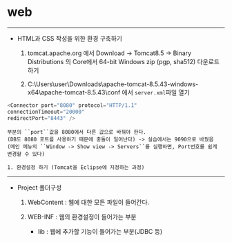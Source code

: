 # web

---

* HTML과 CSS 작성을 위한 환경 구축하기

	1. tomcat.apache.org 에서
		Download -> Tomcat8.5 -> Binary Distributions 의 Core에서 
		64-bit Windows zip (pgp, sha512) 다운로드 하기
		
	1. C:\Users\user\Downloads\apache-tomcat-8.5.43-windows-x64\apache-tomcat-8.5.43\conf
		에서 ``server.xml``파일 열기
		
```java
<Connector port="8080" protocol="HTTP/1.1"
connectionTimeout="20000"
redirectPort="8443" />
```
	부분의 ``port``값을 8080에서 다른 값으로 바꿔야 한다.
	(DB도 8080 포트를 사용하기 때문에 충돌이 일어난다) -> 실습에서는 9090으로 바꿨음
	(메인 메뉴의 ``Window -> Show view -> Servers``를 실행하면, Port번호를 쉽게 변경할 수 있다)
		
	1. 환경설정 하기 (Tomcat을 Eclipse에 지정하는 과정)
		
		
---

* Project 폴더구성

	1. WebContent : 웹에 대한 모든 파일이 들어간다.
	
	1. WEB-INF : 웹의 환경설정이 들어가는 부분
		- lib : 웹에 추가할 기능이 들어가는 부분(JDBC 등)